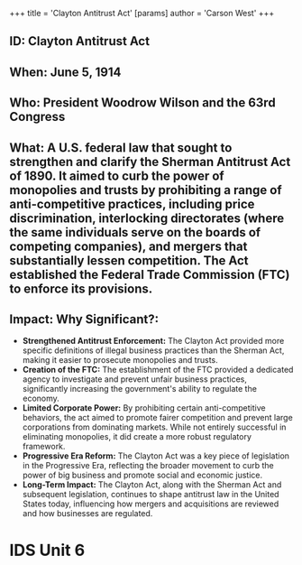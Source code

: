 +++
 title = 'Clayton Antitrust Act'
[params]
	author = 'Carson West'
+++
## ID: Clayton Antitrust Act

## When: June 5, 1914

## Who:  President Woodrow Wilson and the 63rd Congress

## What:  A U.S. federal law that sought to strengthen and clarify the Sherman Antitrust Act of 1890.  It aimed to curb the power of monopolies and trusts by prohibiting a range of anti-competitive practices, including price discrimination, interlocking directorates (where the same individuals serve on the boards of competing companies), and mergers that substantially lessen competition.  The Act established the Federal Trade Commission (FTC) to enforce its provisions.

## Impact: Why Significant?:
* **Strengthened Antitrust Enforcement:** The Clayton Act provided more specific definitions of illegal business practices than the Sherman Act, making it easier to prosecute monopolies and trusts.
* **Creation of the FTC:** The establishment of the FTC provided a dedicated agency to investigate and prevent unfair business practices, significantly increasing the government's ability to regulate the economy.
* **Limited Corporate Power:** By prohibiting certain anti-competitive behaviors, the act aimed to promote fairer competition and prevent large corporations from dominating markets.  While not entirely successful in eliminating monopolies, it did create a more robust regulatory framework.
* **Progressive Era Reform:** The Clayton Act was a key piece of legislation in the Progressive Era, reflecting the broader movement to curb the power of big business and promote social and economic justice.
* **Long-Term Impact:** The Clayton Act, along with the Sherman Act and subsequent legislation, continues to shape antitrust law in the United States today, influencing how mergers and acquisitions are reviewed and how businesses are regulated.

# IDS Unit 6
